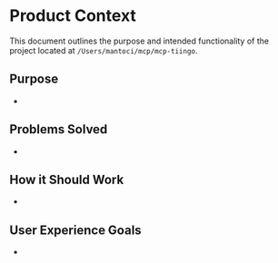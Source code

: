 # Product Context

This document outlines the purpose and intended functionality of the project located at `/Users/mantoci/mcp/mcp-tiingo`.

## Purpose

-

## Problems Solved

-

## How it Should Work

-

## User Experience Goals

-
